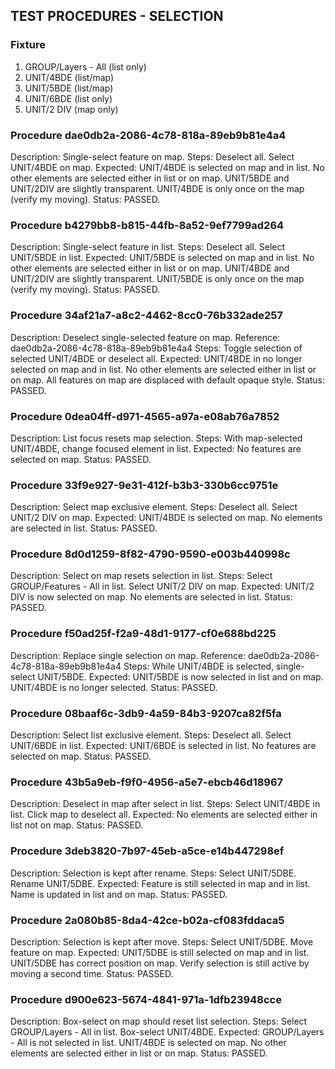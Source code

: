 ## TEST PROCEDURES - SELECTION

### Fixture
1. GROUP/Layers - All (list only)
2. UNIT/4BDE (list/map)
3. UNIT/5BDE (list/map)
4. UNIT/6BDE (list only)
5. UNIT/2 DIV (map only)

### Procedure dae0db2a-2086-4c78-818a-89eb9b81e4a4
Description: Single-select feature on map.
Steps: Deselect all. Select UNIT/4BDE on map.
Expected: UNIT/4BDE is selected on map and in list.
  No other elements are selected either in list or on map.
  UNIT/5BDE and UNIT/2DIV are slightly transparent.
  UNIT/4BDE is only once on the map (verify my moving).
Status: PASSED.

### Procedure b4279bb8-b815-44fb-8a52-9ef7799ad264
Description: Single-select feature in list.
Steps: Deselect all. Select UNIT/5BDE in list.
Expected: UNIT/5BDE is selected on map and in list.
  No other elements are selected either in list or on map.
  UNIT/4BDE and UNIT/2DIV are slightly transparent.
  UNIT/5BDE is only once on the map (verify my moving).
Status: PASSED.

### Procedure 34af21a7-a8c2-4462-8cc0-76b332ade257
Description: Deselect single-selected feature on map.
Reference: dae0db2a-2086-4c78-818a-89eb9b81e4a4
Steps: Toggle selection of selected UNIT/4BDE or deselect all.
Expected: UNIT/4BDE in no longer selected on map and in list.
  No other elements are selected either in list or on map.
  All features on map are displaced with default opaque style.
Status: PASSED.

### Procedure 0dea04ff-d971-4565-a97a-e08ab76a7852
Description: List focus resets map selection.
Steps: With map-selected UNIT/4BDE, change focused element in list.
Expected: No features are selected on map.
Status: PASSED.

### Procedure 33f9e927-9e31-412f-b3b3-330b6cc9751e
Description: Select map exclusive element.
Steps: Deselect all. Select UNIT/2 DIV on map.
Expected: UNIT/4BDE is selected on map.
  No elements are selected in list.
Status: PASSED.

### Procedure 8d0d1259-8f82-4790-9590-e003b440998c
Description: Select on map resets selection in list.
Steps: Select GROUP/Features - All in list. Select UNIT/2 DIV on map.
Expected: UNIT/2 DIV is now selected on map.
  No elements are selected in list.
Status: PASSED.

### Procedure f50ad25f-f2a9-48d1-9177-cf0e688bd225
Description: Replace single selection on map.
Reference: dae0db2a-2086-4c78-818a-89eb9b81e4a4
Steps: While UNIT/4BDE is selected, single-select UNIT/5BDE.
Expected: UNIT/5BDE is now selected in list and on map.
  UNIT/4BDE is no longer selected.
Status: PASSED.

### Procedure 08baaf6c-3db9-4a59-84b3-9207ca82f5fa
Description: Select list exclusive element.
Steps: Deselect all. Select UNIT/6BDE in list.
Expected: UNIT/6BDE is selected in list.
  No features are selected on map.
Status: PASSED.

### Procedure 43b5a9eb-f9f0-4956-a5e7-ebcb46d18967
Description: Deselect in map after select in list.
Steps: Select UNIT/4BDE in list. Click map to deselect all.
Expected: No elements are selected either in list not on map.
Status: PASSED.

### Procedure 3deb3820-7b97-45eb-a5ce-e14b447298ef
Description: Selection is kept after rename.
Steps: Select UNIT/5DBE. Rename UNIT/5DBE.
Expected: Feature is still selected in map and in list.
  Name is updated in list and on map.
Status: PASSED.

### Procedure 2a080b85-8da4-42ce-b02a-cf083fddaca5
Description: Selection is kept after move.
Steps: Select UNIT/5DBE. Move feature on map.
Expected: UNIT/5DBE is still selected on map and in list.
  UNIT/5DBE has correct position on map.
  Verify selection is still active by moving a second time.
Status: PASSED.

### Procedure d900e623-5674-4841-971a-1dfb23948cce
Description: Box-select on map should reset list selection.
Steps: Select GROUP/Layers - All in list. Box-select UNIT/4BDE.
Expected: GROUP/Layers - All is not selected in list.
  UNIT/4BDE is selected on map.
  No other elements are selected either in list or on map.
Status: PASSED.

